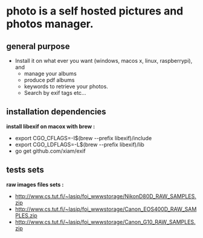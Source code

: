 # photo is a self hosted pictures and photos manager.

## general purpose 
* Install it on what ever you want (windows, macos x, linux, raspberrypi), and
    * manage your albums
    * produce pdf albums 
    * keywords to retrieve your photos.
    * Search by exif tags etc...

## installation dependencies 
__install libexif on macox with brew :__ 
 * export CGO_CFLAGS=-I$(brew --prefix libexif)/include
 * export CGO_LDFLAGS=-L$(brew --prefix libexif)/lib
 * go get github.com/xiam/exif

## tests sets 
__raw images files sets :__ 

* http://www.cs.tut.fi/~lasip/foi_wwwstorage/NikonD80D_RAW_SAMPLES.zip
* http://www.cs.tut.fi/~lasip/foi_wwwstorage/Canon_EOS400D_RAW_SAMPLES.zip
* http://www.cs.tut.fi/~lasip/foi_wwwstorage/Canon_G10_RAW_SAMPLES.zip

